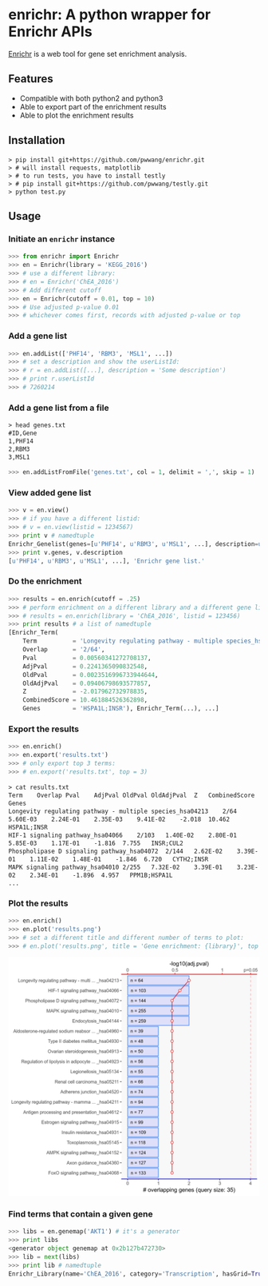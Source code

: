 # enrichr: A python wrapper for Enrichr APIs
[Enrichr][1] is a web tool for gene set enrichment analysis.

## Features
- Compatible with both python2 and python3
- Able to export part of the enrichment results
- Able to plot the enrichment results

## Installation
```shell
> pip install git+https://github.com/pwwang/enrichr.git
> # will install requests, matplotlib
> # to run tests, you have to install testly
> # pip install git+https://github.com/pwwang/testly.git
> python test.py
```

## Usage
### Initiate an `enrichr` instance
```python
>>> from enrichr import Enrichr
>>> en = Enrichr(library = 'KEGG_2016')
>>> # use a different library:
>>> # en = Enrichr('ChEA_2016')
>>> # Add different cutoff
>>> en = Enrichr(cutoff = 0.01, top = 10)
>>> # Use adjusted p-value 0.01 
>>> # whichever comes first, records with adjusted p-value or top
```

### Add a gene list
```python
>>> en.addList(['PHF14', 'RBM3', 'MSL1', ...])
>>> # set a description and show the userListId:
>>> # r = en.addList([...], description = 'Some description')
>>> # print r.userListId
>>> # 7260214
```

### Add a gene list from a file
```shell
> head genes.txt
#ID,Gene
1,PHF14
2,RBM3
3,MSL1
```
```python
>>> en.addListFromFile('genes.txt', col = 1, delimit = ',', skip = 1)
```

### View added gene list
```python
>>> v = en.view()
>>> # if you have a different listid:
>>> # v = en.view(listid = 1234567)
>>> print v # namedtuple
Enrichr_Genelist(genes=[u'PHF14', u'RBM3', u'MSL1', ...], description=u'Enrichr gene list.')
>>> print v.genes, v.description
[u'PHF14', u'RBM3', u'MSL1', ...], 'Enrichr gene list.'
```

### Do the enrichment
```python
>>> results = en.enrich(cutoff = .25)
>>> # perform enrichment on a different library and a different gene list:
>>> # results = en.enrich(library = 'ChEA_2016', listid = 123456)
>>> print results # a list of namedtuple
[Enrichr_Term(
	Term          = 'Longevity regulating pathway - multiple species_hsa04213',
	Overlap       = '2/64',
	Pval          = 0.00560341272708137,
	AdjPval       = 0.2241365090832548,
	OldPval       = 0.0023516996733944644,
	OldAdjPval    = 0.09406798693577857,
	Z             = -2.017962732978835,
	CombinedScore = 10.461884526362898,
	Genes         = 'HSPA1L;INSR'), Enrichr_Term(...), ...]
```

### Export the results
```python
>>> en.enrich()
>>> en.export('results.txt')
>>> # only export top 3 terms:
>>> # en.export('results.txt', top = 3)
```
```shell
> cat results.txt
Term	Overlap	Pval	AdjPval	OldPval	OldAdjPval	Z	CombinedScore	Genes
Longevity regulating pathway - multiple species_hsa04213	2/64	5.60E-03	2.24E-01	2.35E-03	9.41E-02	-2.018	10.462	HSPA1L;INSR
HIF-1 signaling pathway_hsa04066	2/103	1.40E-02	2.80E-01	5.85E-03	1.17E-01	-1.816	7.755	INSR;CUL2
Phospholipase D signaling pathway_hsa04072	2/144	2.62E-02	3.39E-01	1.11E-02	1.48E-01	-1.846	6.720	CYTH2;INSR
MAPK signaling pathway_hsa04010	2/255	7.32E-02	3.39E-01	3.23E-02	2.34E-01	-1.896	4.957	PPM1B;HSPA1L
...
```

### Plot the results
```python
>>> en.enrich()
>>> en.plot('results.png')
>>> # set a different title and different number of terms to plot:
>>> # en.plot('results.png', title = 'Gene enrichment: {library}', top = 20)
```
![results.png][2]

### Find terms that contain a given gene
```python
>>> libs = en.genemap('AKT1') # it's a generator
>>> print libs
<generator object genemap at 0x2b127b472730>
>>> lib = next(libs)
>>> print lib # namedtuple
Enrichr_Library(name='ChEA_2016', category='Transcription', hasGrid=True, isFuzzy=True, format='{1} binds to the promoter region of {0}.', description='', terms=['EGR1_19374776_ChIP-ChIP_THP-1_Human', 'CLOCK_20551151_ChIP-Seq_293T_Human', ...])
```

[1]: http://amp.pharm.mssm.edu/Enrichr/
[2]: ./results.png
